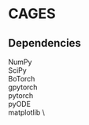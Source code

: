 # CAGES

Dependencies
------------

NumPy \
SciPy \
BoTorch \
gpytorch \
pytorch \
pyODE \
matplotlib \
